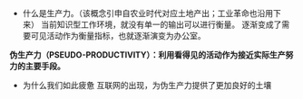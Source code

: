 
- 什么是生产力。（该概念引申自农业时代对应土地产出；工业革命也沿用下来）
  当前知识型工作环境，就没有单一的输出可以进行衡量。
  逐渐变成了需要可见活动作为衡量指标，也就逐渐演变为办公室。

**伪生产力（PSEUDO-PRODUCTIVITY）：利用看得见的活动作为接近实际生产努力的主要手段。**


- 为什么我们如此疲惫
  互联网的出现，为伪生产力提供了更加良好的土壤

































